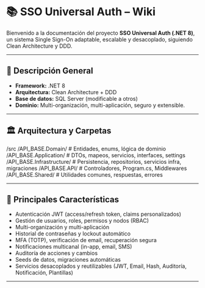 # 📚 SSO Universal Auth – Wiki

Bienvenido a la documentación del proyecto **SSO Universal Auth (.NET 8)**,  
un sistema Single Sign-On adaptable, escalable y desacoplado, siguiendo Clean Architecture y DDD.

---

## 🔷 Descripción General

- **Framework:** .NET 8
- **Arquitectura:** Clean Architecture + DDD
- **Base de datos:** SQL Server (modificable a otros)
- **Dominio:** Multi-organización, multi-aplicación, seguro y extensible.

---

## 🏛️ Arquitectura y Carpetas

/src
/API_BASE.Domain/ # Entidades, enums, lógica de dominio
/API_BASE.Application/ # DTOs, mapeos, servicios, interfaces, settings
/API_BASE.Infrastructure/ # Persistencia, repositorios, servicios infra, migraciones
/API_BASE.API/ # Controladores, Program.cs, Middlewares
/API_BASE.Shared/ # Utilidades comunes, respuestas, errores


---

## 🚦 Principales Características

- Autenticación JWT (access/refresh token, claims personalizados)
- Gestión de usuarios, roles, permisos y nodos (RBAC)
- Multi-organización y multi-aplicación
- Historial de contraseñas y lockout automático
- MFA (TOTP), verificación de email, recuperación segura
- Notificaciones multicanal (in-app, email, SMS)
- Auditoría de acciones y cambios
- Seeds de datos, migraciones automáticas
- Servicios desacoplados y reutilizables (JWT, Email, Hash, Auditoría, Notificación, Plantillas)

---
